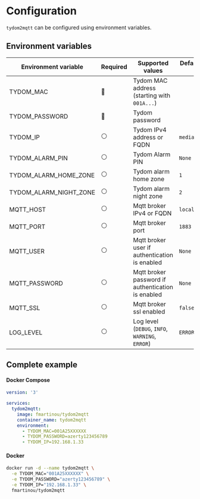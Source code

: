 # Configuration
`tydom2mqtt` can be configured using environment variables.

## Environment variables

| Environment variable   | Required       | Supported values                                  | Default value when missing |
|------------------------|----------------|---------------------------------------------------|----------------------------|
| TYDOM_MAC              | :red_circle:   | Tydom MAC address (starting with `001A...`)       |                            |
| TYDOM_PASSWORD         | :red_circle:   | Tydom password                                    |                            |
| TYDOM_IP               | :white_circle: | Tydom IPv4 address or FQDN                        | `mediation.tydom.com`      |
| TYDOM_ALARM_PIN        | :white_circle: | Tydom Alarm PIN                                   | `None`                     |
| TYDOM_ALARM_HOME_ZONE  | :white_circle: | Tydom alarm home zone                             | `1`                        |
| TYDOM_ALARM_NIGHT_ZONE | :white_circle: | Tydom alarm night zone                            | `2`                        |
| MQTT_HOST              | :white_circle: | Mqtt broker IPv4 or FQDN                          | `localhost`                |
| MQTT_PORT              | :white_circle: | Mqtt broker port                                  | `1883`                     |
| MQTT_USER              | :white_circle: | Mqtt broker user if authentication is enabled     | `None`                     |
| MQTT_PASSWORD          | :white_circle: | Mqtt broker password if authentication is enabled | `None`                     |
| MQTT_SSL               | :white_circle: | Mqtt broker ssl enabled                           | `false`                    |
| LOG_LEVEL              | :white_circle: | Log level (`DEBUG`, `INFO`, `WARNING`, `ERROR`)   | `ERROR`                    |

## Complete example

<!-- tabs:start -->
#### **Docker Compose**
```yaml
version: '3'

services:
  tydom2mqtt:
    image: fmartinou/tydom2mqtt
    container_name: tydom2mqtt
    environment:
      - TYDOM_MAC=001A25XXXXXX
      - TYDOM_PASSWORD=azerty123456789
      - TYDOM_IP=192.168.1.33
```
#### **Docker**
```bash
docker run -d --name tydom2mqtt \
  -e TYDOM_MAC="001A25XXXXXX" \
  -e TYDOM_PASSWORD="azerty123456789" \
  -e TYDOM_IP="192.168.1.33" \  
  fmartinou/tydom2mqtt
```
<!-- tabs:end -->
